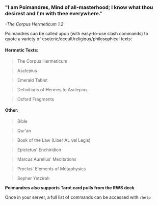<h3> "I am Poimandres, Mind of all-masterhood; I know what thou desirest and I'm with thee everywhere." </h3>

*-The Corpus Hermeticum 1.2*

Poimandres can be called upon (with easy-to-use slash commands) to quote a variety of esoteric/occult/religious/philosophical texts:

<h4> Hermetic Texts: </h4>

> The Corpus Hermeticum

> Asclepius

> Emerald Tablet

> Definitions of Hermes to  Asclepius

> Oxford Fragments

<h4> Other: </h4>

> Bible

> Qur'an

> Book of  the Law (Liber AL vel Legis)

> Epictetus' Enchiridion

> Marcus Aurelius' Meditations

> Proclus' Elements of Metaphysics

> Sepher Yetzirah

**Poimandres also supports Tarot card pulls from the RWS deck**

Once in your server, a full list of commands can be accessed with `/help`
